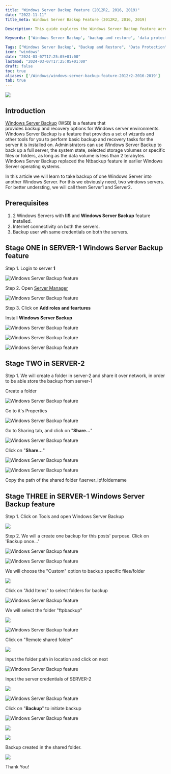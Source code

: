 ```yaml
---
title: "Windows Server Backup feature (2012R2, 2016, 2019)"
date: "2022-11-11"
Title_meta: Windows Server Backup Feature (2012R2, 2016, 2019)

Description: This guide explores the Windows Server Backup feature across versions 2012R2, 2016, and 2019. Learn how to use built-in tools to backup and restore server data, configure backup schedules, manage recovery options, and ensure data protection for your Windows Server environment.

Keywords: ['Windows Server Backup', 'backup and restore', 'data protection', 'server administration', 'Windows Server 2012R2', 'Windows Server 2016', 'Windows Server 2019']

Tags: ["Windows Server Backup", "Backup and Restore", "Data Protection", "Server Administration", "Windows Server 2012R2", "Windows Server 2016", "Windows Server 2019"]
icon: "windows"
date: "2024-03-07T17:25:05+01:00"
lastmod: "2024-03-07T17:25:05+01:00" 
draft: false
toc: true
aliases: ['/Windows/windows-server-backup-feature-2012r2-2016-2019']
tab: true
---
```


![](images/Windows-Server-Backup-feature-2012R2-2016-2019-1024x576.png)

## Introduction

[Windows Server Backup](https://learn.microsoft.com/en-us/previous-versions/windows/it-pro/windows-server-2012-r2-and-2012/jj614621(v=ws.11)) (WSB) is a feature that provides backup and recovery options for Windows server environments. Windows Server Backup is a feature that provides a set of wizards and other tools for you to perform basic backup and recovery tasks for the server it is installed on. Administrators can use Windows Server Backup to back up a full server, the system state, selected storage volumes or specific files or folders, as long as the data volume is less than 2 terabytes. Windows Server Backup replaced the Ntbackup feature in earlier Windows Server operating systems. 

In this article we will learn to take backup of one Windows Server into another Windows Server. For this we obviously need, two windows servers. For better understing, we will call them Server1 and Server2.

## Prerequisites

1. 2 Windows Servers with **IIS** and **Windows Server Backup** feature installed.
2. Internet connectivity on both the servers.
3. Backup user wih same credentials on both the servers.

## Stage ONE in SERVER-1 Windows Server Backup feature

Step 1. Login to server **1**

![Windows Server Backup feature](images/Screenshot_2-32.png)

Step 2. Open [Server Manager](https://learn.microsoft.com/en-us/windows-server/administration/server-manager/server-manager)

![Windows Server Backup feature](images/Screenshot-18-1024x549.png)

Step 3. Click on **Add roles and feartures**

Install **Windows Server Backup**

![Windows Server Backup feature](images/Windows-Server-Backup-1.png)

![Windows Server Backup feature](images/Windows-Server-Backup-2.png)

![Windows Server Backup feature](images/Windows-Server-Backup-3.png)

## Stage TWO in SERVER-2

Step 1. We will create a folder in server-2 and share it over network, in order to be able store the backup from server-1

Create a folder

![Windows Server Backup feature](images/Screenshot-1-3-1024x540.png)

Go to it's Properties

![Windows Server Backup feature](images/Screenshot-2-1-1024x540.png)

Go to Sharing tab, and click on "**Share...**"

![Windows Server Backup feature](images/Screenshot-3-2-1024x539.png)

Click on "**Share...**"

![Windows Server Backup feature](images/Screenshot-4-1-1024x539.png)

![Windows Server Backup feature](images/Screenshot-5-2-1024x538.png)

Copy the path of the shared folder \\\\server\_ip\\foldername

## Stage THREE in SERVER-1 Windows Server Backup feature

Step 1. Click on Tools and open Windows Server Backup

![](images/Screenshot-3-1-1024x549.png)

Step 2. We will a create one backup for this posts' purpose. Click on 'Backup once...'

![Windows Server Backup feature](images/Screenshot-4-2-1024x549.png)

![Windows Server Backup feature](images/Screenshot-5-3-1024x548.png)

We will choose the "Custom" option to backup specific files/folder

![](images/Screenshot-6-1-1024x548.png)

Click on "Add Items" to select folders for backup

![Windows Server Backup feature](images/Screenshot-7-1-1024x548.png)

We will select the folder "ftpbackup"

![](images/Screenshot-8-1024x548.png)

![Windows Server Backup feature](images/Screenshot-9-1024x548.png)

Click on "Remote shared folder"

![](images/Screenshot-10-1024x548.png)

Input the folder path in location and click on next

![Windows Server Backup feature](images/Screenshot-12-1024x547.png)

Input the server credentials of SERVER-2

![](images/Screenshot-13-1024x548.png)

![Windows Server Backup feature](images/Screenshot-14-1024x548.png)

Click on "**Backup**" to initiate backup

![Windows Server Backup feature](images/Screenshot-15-1024x549.png)

![](images/Screenshot-16-1024x548.png)

![](images/Screenshot-17-1-1024x549.png)

Backup created in the shared folder.

![](images/Screenshot-6-2-1024x539.png)

Thank You!
